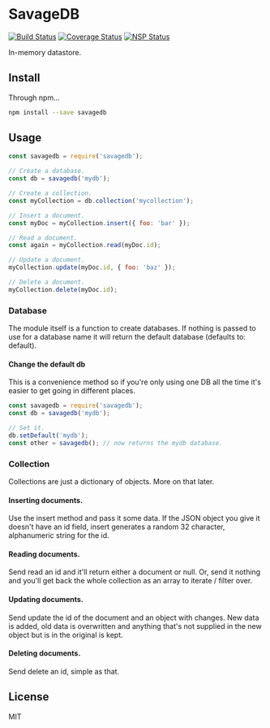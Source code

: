 # SavageDB
[![Build Status](https://travis-ci.org/playsavage/savagedb.svg?branch=master)](https://travis-ci.org/playsavage/savagedb)
[![Coverage Status](https://coveralls.io/repos/github/playsavage/savagedb/badge.svg?branch=master)](https://coveralls.io/github/playsavage/savagedb?branch=master)
[![NSP Status](https://nodesecurity.io/orgs/playsavage/projects/fe1645c5-a071-4151-93c1-02364fbfe84e/badge)](https://nodesecurity.io/orgs/playsavage/projects/fe1645c5-a071-4151-93c1-02364fbfe84e)

In-memory datastore.

## Install
Through npm...
```bash
npm install --save savagedb
```

## Usage
```js
const savagedb = require('savagedb');

// Create a database.
const db = savagedb('mydb');

// Create a collection.
const myCollection = db.collection('mycollection');

// Insert a document.
const myDoc = myCollection.insert({ foo: 'bar' });

// Read a document.
const again = myCollection.read(myDoc.id);

// Update a document.
myCollection.update(myDoc.id, { foo: 'baz' });

// Delete a document.
myCollection.delete(myDoc.id);
```

### Database
The module itself is a function to create databases. If nothing is passed to use for a database name it will return the default database (defaults to: default).

#### Change the default db
This is a convenience method so if you're only using one DB all the time it's easier to get going in different places.
```js
const savagedb = require('savagedb');
const db = savagedb('mydb');

// Set it.
db.setDefault('mydb');
const other = savagedb(); // now returns the mydb database.
```

### Collection
Collections are just a dictionary of objects. More on that later.

#### Inserting documents.
Use the insert method and pass it some data. If the JSON object you give it doesn't have an id field, insert generates a random 32 character, alphanumeric string for the id.

#### Reading documents.
Send read an id and it'll return either a document or null. Or, send it nothing and you'll get back the whole collection as an array to iterate / filter over.

#### Updating documents.
Send update the id of the document and an object with changes. New data is added, old data is overwritten and anything that's not supplied in the new object but is in the original is kept.

#### Deleting documents.
Send delete an id, simple as that.

## License
MIT
